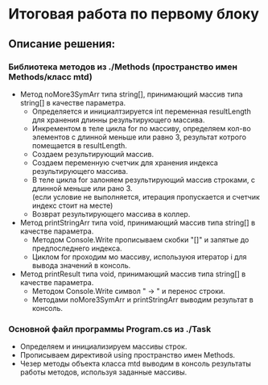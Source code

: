 # Итоговая работа  по первому блоку
## Описание решения:  
### Библиотека методов из  ./Methods (пространство имен Methods/класс mtd)
  - Метод noMore3SymArr типа string[], принимающий массив типа string[] в качестве параметра.  
      - Определяется и инициалтзируется int переменная resultLength для хранения длинны результирующего массива.
      - Инкрементом в теле цикла for по массиву, определяем кол-во элементов с длинной меньше или равно 3, результат котрого помещается в resultLength.  
      - Создаем результирующий массив.
      - Создаем переменную счетчик для хранения индекса результирующего массива.
      - В теле цикла for залоняем результирующий массив строками, с длинной меньше или рано 3.  
      (если условие не выполняется, итерация пропускается и счетчик индекс стоит на месте)
      - Возврат результирующего массива в коллер.
  - Метод  printStringArr типа void, принимающий массив типа string[] в качестве параметра.  
    - Методом Console.Write прописываем скобки "[]" и запятые до предпоследнего индекса.   
    - Циклом for проходим мо массиву, используюя итератор i для вывода значений в консоль.
   - Метод  printResult типа void, принимающий массив типа string[] в качестве параметра.  
      - Методом Console.Write символ " → "  и перенос строки.  
      - Методами noMore3SymArr и printStringArr выводим результат в консоль.
### Основной файл программы Program.cs из ./Task
  - Определяем и инициализируем массивы строк.
  - Прописываем директивой using пространство имен Methods.
  - Чезер методы объекта класса mtd выводим в консоль результаты работы методов, используя заданные массивы.
      
